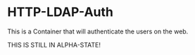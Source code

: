 # HTTP-LDAP-Auth

This is a Container that will authenticate the users on the web.

THIS IS STILL IN ALPHA-STATE!
